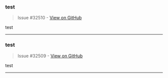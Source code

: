 ### test

> Issue #32510 - [View on GitHub](https://github.com/facebook/react/issues/32510)

test

---

### test

> Issue #32509 - [View on GitHub](https://github.com/facebook/react/issues/32509)

test

---

